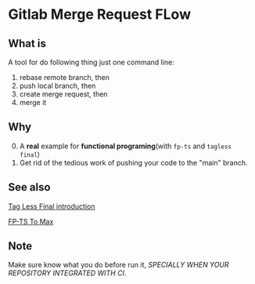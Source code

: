 # Gitlab Merge Request FLow

## What is
A tool for do following thing just one command line: 
 1. rebase remote branch, then
 2. push local branch, then
 3. create merge request, then
 4. merge it

## Why
0. A **real** example for **functional programing**(with `fp-ts` and `tagless final`) 
1. Get rid of the tedious work of pushing your code to the "main" branch.

## See also
[Tag Less Final introduction](https://dev.to/gcanti/functional-design-tagless-final-332k)

[FP-TS To Max](https://github.com/gcanti/fp-ts/blob/master/tutorials/fp-ts-to-the-max-II.ts)


## Note
Make sure know what you do before run it, *SPECIALLY WHEN YOUR REPOSITORY INTEGRATED WITH CI*.
